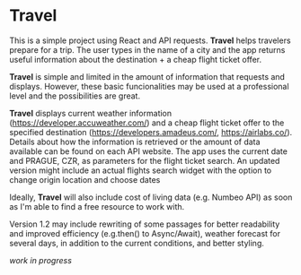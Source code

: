 # Travel

This is a simple project using React and API requests. **Travel** helps travelers prepare for a trip. The user types in the name of a city and the app returns useful information about the destination + a cheap flight ticket offer.

**Travel** is simple and limited in the amount of information that requests and displays. However, these basic funcionalities may be used at a professional level and the possibilities are great. 

**Travel** displays current weather information (https://developer.accuweather.com/) and a cheap flight ticket offer to the specified destination (https://developers.amadeus.com/, https://airlabs.co/). Details about how the information is retrieved or the amount of data available can be found on each API website. The app uses the current date and PRAGUE, CZR, as parameters for the flight ticket search. An updated version might include an actual flights search widget with the option to change origin location and choose dates

Ideally, **Travel** will also include cost of living data (e.g. Numbeo API) as soon as I'm able to find a free resource to work with.

Version 1.2 may include rewriting of some passages for better readability and improved efficiency (e.g.then() to Async/Await), weather forecast for several days, in addition to the current conditions, and better styling. 

*work in progress*

